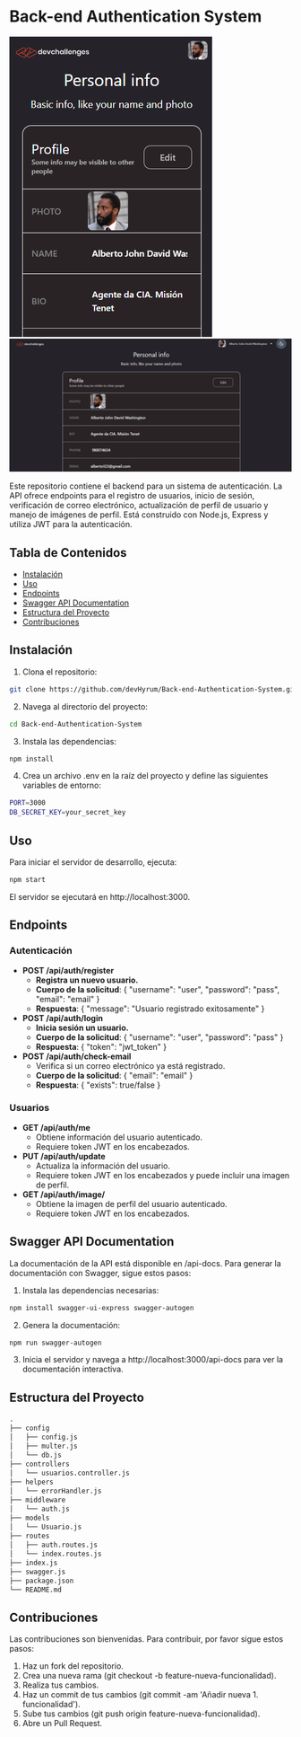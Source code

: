 # Back-end Authentication System
![mobile](./public/mobile.png)
![desktop](./public/desktop.png)

Este repositorio contiene el backend para un sistema de autenticación. La API ofrece endpoints para el registro de usuarios, inicio de sesión, verificación de correo electrónico, actualización de perfil de usuario y manejo de imágenes de perfil. Está construido con Node.js, Express y utiliza JWT para la autenticación.

## Tabla de Contenidos

- [Instalación](#instalación)
- [Uso](#uso)
- [Endpoints](#endpoints)
- [Swagger API Documentation](#swagger-api-documentation)
- [Estructura del Proyecto](#estructura-del-proyecto)
- [Contribuciones](#contribuciones)

## Instalación

1. Clona el repositorio:

```bash
git clone https://github.com/devHyrum/Back-end-Authentication-System.git
```
2. Navega al directorio del proyecto:
```bash
cd Back-end-Authentication-System
```
3. Instala las dependencias:
```bash
npm install
```
4. Crea un archivo .env en la raíz del proyecto y define las siguientes variables de entorno:
```bash
PORT=3000
DB_SECRET_KEY=your_secret_key
```

## Uso
Para iniciar el servidor de desarrollo, ejecuta:
```bash
npm start
```
El servidor se ejecutará en http://localhost:3000.

## Endpoints
### Autenticación
- **POST /api/auth/register**
    - **Registra un nuevo usuario.**
    - **Cuerpo de la solicitud**: { "username": "user", "password": "pass", "email": "email" }
    - **Respuesta**: { "message": "Usuario registrado exitosamente" }
- **POST /api/auth/login**
    - **Inicia sesión un usuario.**
    - **Cuerpo de la solicitud**: { "username": "user", "password": "pass" }
    - **Respuesta**: { "token": "jwt_token" }
- **POST /api/auth/check-email**
    - Verifica si un correo electrónico ya está registrado.
    - **Cuerpo de la solicitud**: { "email": "email" }
    - **Respuesta**: { "exists": true/false }
### Usuarios
- **GET /api/auth/me**
    - Obtiene información del usuario autenticado.
    - Requiere token JWT en los encabezados.
- **PUT /api/auth/update**
    - Actualiza la información del usuario.
    - Requiere token JWT en los encabezados y puede incluir una imagen de perfil.
- **GET /api/auth/image/**
    - Obtiene la imagen de perfil del usuario autenticado.
    - Requiere token JWT en los encabezados.

## Swagger API Documentation
La documentación de la API está disponible en /api-docs. Para generar la documentación con Swagger, sigue estos pasos:

1. Instala las dependencias necesarias:
```bash
npm install swagger-ui-express swagger-autogen
```
2. Genera la documentación:
```bash
npm run swagger-autogen
```
3. Inicia el servidor y navega a http://localhost:3000/api-docs para ver la documentación interactiva.

## Estructura del Proyecto
```plaintext
.
├── config
│   ├── config.js
│   ├── multer.js
│   └── db.js
├── controllers
│   └── usuarios.controller.js
├── helpers
│   └── errorHandler.js
├── middleware
│   └── auth.js
├── models
│   └── Usuario.js
├── routes
│   ├── auth.routes.js
│   └── index.routes.js
├── index.js
├── swagger.js
├── package.json
└── README.md
```
## Contribuciones
Las contribuciones son bienvenidas. Para contribuir, por favor sigue estos pasos:

1. Haz un fork del repositorio.
2. Crea una nueva rama (git checkout -b             feature-nueva-funcionalidad).
3. Realiza tus cambios.
4. Haz un commit de tus cambios (git commit -am 'Añadir nueva 1. funcionalidad').
5. Sube tus cambios (git push origin feature-nueva-funcionalidad).
6. Abre un Pull Request.